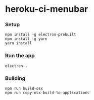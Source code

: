 # heroku-ci-menubar

### Setup
```
npm install -g electron-prebuilt
npm install -g yarn
yarn install
```

### Run the app

`electron .`

### Building

```
npm run build-osx
npm run copy-osx-build-to-applications
```
